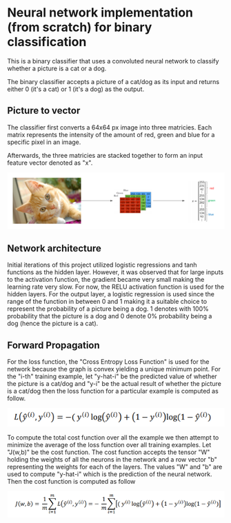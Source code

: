 # Neural network implementation (from scratch) for binary classification
This is a binary classifier that uses a convoluted neural network to classify whether a picture is a cat or a dog.

The binary classifier accepts a picture of a cat/dog as its input and returns either 0 (it's a cat) or 1 (it's a dog) as the output.

## Picture to vector
The classifier first converts a 64x64 px image into three matricies. Each matrix represents the intensity of the amount of red, green and blue for a specific pixel in an image.

Afterwards, the three matricies are stacked together to form an input feature vector denoted as "x".

![Cat To Vector](cat_to_vector.png)

## Network architecture

Initial iterations of this project utilized logistic regressions and tanh functions as the hidden layer. However, it was observed that for large inputs to the activation function, the gradient became very small making the learning rate very slow. For now, the RELU activation function is used for the hidden layers. For the output layer, a logistic regression is used since the range of the function in between 0 and 1 making it a suitable choice to represent the probability of a picture being a dog. 1 denotes with 100% probability that the picture is a dog and 0 denote 0% probability being a dog (hence the picture is a cat).

## Forward Propagation

For the loss function, the "Cross Entropy Loss Function" is used for the network because the graph is convex yielding a unique minimum point. For the "i-th" training example, let "y-hat-i" be the predicted value of whether the picture is a cat/dog and "y-i" be the actual result of whether the picture is a cat/dog then the loss function for a particular example is computed as follow.

![Loss function](loss_function.png)

To compute the total cost function over all the example we then attempt to minimize the average of the loss function over all training examples.
Let "J(w,b)" be the cost function. The cost function accepts the tensor "W" holding the weights of all the neurons in the network and a row vector "b" representing the weights for each of the layers. The values "W" and "b" are used to compute "y-hat-i" which is the prediction of the neural network. Then the cost function is computed as follow

![Cost function](cost_function.png)
